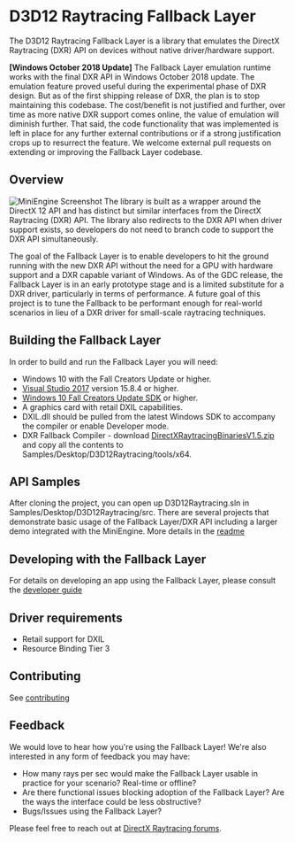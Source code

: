 # D3D12 Raytracing Fallback Layer
The D3D12 Raytracing Fallback Layer is a library that emulates the DirectX Raytracing (DXR) API on devices without native driver/hardware support.

**[Windows October 2018 Update]** The Fallback Layer emulation runtime works with the final DXR API in Windows October 2018 update. The emulation feature proved useful during the experimental phase of DXR design. But as of the first shipping release of DXR, the plan is to stop maintaining this codebase.  The cost/benefit is not justified and further, over time as more native DXR support comes online, the value of emulation will diminish further. That said, the code functionality that was implemented is left in place for any further external contributions or if a strong justification crops up to resurrect the feature. We welcome external pull requests on extending or improving the Fallback Layer codebase.

## Overview
![MiniEngine Screenshot](../../Samples/Desktop/D3D12Raytracing/src/ModelViewer/Screenshot.png)
The library is built as a wrapper around the DirectX 12 API and has distinct but similar interfaces from the DirectX Raytracing (DXR) API. The library also redirects to the DXR API when driver support exists, so developers do not need to branch code to support the DXR API simultaneously. 

The goal of the Fallback Layer is to enable developers to hit the ground running with the new DXR API without the need for a GPU with hardware support and a DXR capable variant of Windows. As of the GDC release, the Fallback Layer is in an early prototype stage and is a limited substitute for a DXR driver, particularly in terms of performance. A future goal of this project is to tune the Fallback to be performant enough for real-world scenarios in lieu of a DXR driver for small-scale raytracing techniques.


## Building the Fallback Layer
In order to build and run the Fallback Layer you will need:
* Windows 10 with the Fall Creators Update or higher.
* [Visual Studio 2017](https://www.visualstudio.com/) version 15.8.4 or higher.
* [Windows 10 Fall Creators Update SDK](https://developer.microsoft.com/en-US/windows/downloads/windows-10-sdk) or higher.
* A graphics card with retail DXIL capabilities.
* DXIL.dll should be pulled from the latest Windows SDK to accompany the compiler or enable Developer mode.
* DXR Fallback Compiler - download [DirectXRaytracingBinariesV1.5.zip](https://github.com/Microsoft/DirectX-Graphics-Samples/releases/tag/v1.5-dxr) and copy all the contents to Samples/Desktop/D3D12Raytracing/tools/x64.

## API Samples
After cloning the project, you can open up D3D12Raytracing.sln in Samples/Desktop/D3D12Raytracing/src. There are several projects that demonstrate basic usage of the Fallback Layer/DXR API including a larger demo integrated with the MiniEngine. More details in the [readme](../../Samples/Desktop/D3D12Raytracing/readme.md)

## Developing with the Fallback Layer
For details on developing an app using the Fallback Layer, please consult the [developer guide](developerguide.md)

## Driver requirements
* Retail support for DXIL
* Resource Binding Tier 3

## Contributing
See [contributing](contributing.md)

## Feedback
We would love to hear how you're using the Fallback Layer! We're also interested in any form of feedback you may have:
* How many rays per sec would make the Fallback Layer usable in practice for your scenario? Real-time or offline?
* Are there functional issues blocking adoption of the Fallback Layer? Are the ways the interface could be less obstructive?
* Bugs/Issues using the Fallback Layer?

Please feel free to reach out at [DirectX Raytracing forums](http://forums.directxtech.com/index.php?PHPSESSID=394klvdd3683tt1fjkh2jteav1&board=248.0).
